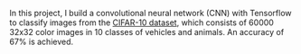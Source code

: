 In this project, I build a convolutional neural network (CNN) with Tensorflow to classify images from the [CIFAR-10 dataset](https://www.cs.toronto.edu/~kriz/cifar.html), which consists of 60000 32x32 color images in 10 classes of vehicles and animals. An accuracy of 67% is achieved.
